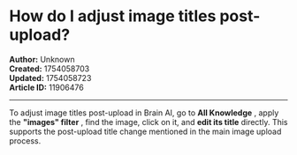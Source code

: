 # How do I adjust image titles post-upload?

**Author:** Unknown  
**Created:** 1754058703  
**Updated:** 1754058723  
**Article ID:** 11906476  

---

To adjust image titles post-upload in Brain AI, go to **All Knowledge** , apply the **"images" filter** , find the image, click on it, and **edit its title** directly. This supports the post-upload title change mentioned in the main image upload process.
